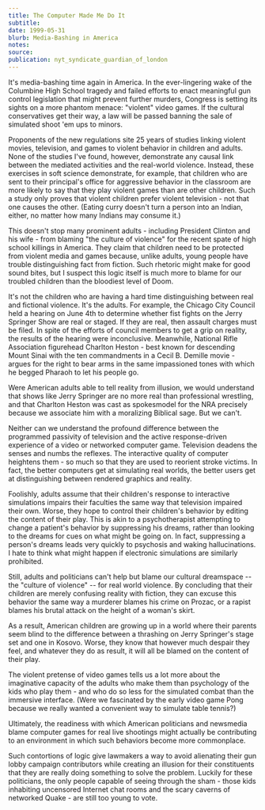 ```yaml
---
title: The Computer Made Me Do It
subtitle:
date: 1999-05-31
blurb: Media-Bashing in America
notes:
source:
publication: nyt_syndicate_guardian_of_london
---
```


It's media-bashing time again in America. In the ever-lingering wake of the Columbine High School tragedy and failed efforts to enact meaningful gun control legislation that might prevent further murders, Congress is setting its sights on a more phantom menace: "violent" video games. If the cultural conservatives get their way, a law will be passed banning the sale of simulated shoot 'em ups to minors.

Proponents of the new regulations site 25 years of studies linking violent movies, television, and games to violent behavior in children and adults. None of the studies I've found, however, demonstrate any causal link between the mediated activities and the real-world violence. Instead, these exercises in soft science demonstrate, for example, that children who are sent to their principal's office for aggressive behavior in the classroom are more likely to say that they play violent games than are other children. Such a study only proves that violent children prefer violent television - not that one causes the other. (Eating curry doesn't turn a person into an Indian, either, no matter how many Indians may consume it.)

This doesn't stop many prominent adults - including President Clinton and his wife - from blaming "the culture of violence" for the recent spate of high school killings in America. They claim that children need to be protected from violent media and games because, unlike adults, young people have trouble distinguishing fact from fiction. Such rhetoric might make for good sound bites, but I suspect this logic itself is much more to blame for our troubled children than the bloodiest level of Doom.

It's not the children who are having a hard time distinguishing between real and fictional violence. It's the adults. For example, the Chicago City Council held a hearing on June 4th to determine whether fist fights on the Jerry Springer Show are real or staged. If they are real, then assault charges must be filed. In spite of the efforts of council members to get a grip on reality, the results of the hearing were inconclusive. Meanwhile, National Rifle Association figurehead Charlton Heston - best known for descending Mount Sinai with the ten commandments in a Cecil B. Demille movie - argues for the right to bear arms in the same impassioned tones with which he begged Pharaoh to let his people go.

Were American adults able to tell reality from illusion, we would understand that shows like Jerry Springer are no more real than professional wrestling, and that Charlton Heston was cast as spokesmodel for the NRA precisely because we associate him with a moralizing Biblical sage. But we can't.

Neither can we understand the profound difference between the programmed passivity of television and the active response-driven experience of a video or networked computer game. Television deadens the senses and numbs the reflexes. The interactive quality of computer heightens them - so much so that they are used to reorient stroke victims. In fact, the better computers get at simulating real worlds, the better users get at distinguishing between rendered graphics and reality.

Foolishly, adults assume that their children's response to interactive simulations impairs their faculties the same way that television impaired their own. Worse, they hope to control their children's behavior by editing the content of their play. This is akin to a psychotherapist attempting to change a patient's behavior by suppressing his dreams, rather than looking to the dreams for cues on what might be going on. In fact, suppressing a person's dreams leads very quickly to psychosis and waking hallucinations. I hate to think what might happen if electronic simulations are similarly prohibited.

Still, adults and politicians can't help but blame our cultural dreamspace -- the "culture of violence" -- for real world violence. By concluding that their children are merely confusing reality with fiction, they can excuse this behavior the same way a murderer blames his crime on Prozac, or a rapist blames his brutal attack on the height of a woman's skirt.

As a result, American children are growing up in a world where their parents seem blind to the difference between a thrashing on Jerry Springer's stage set and one in Kosovo. Worse, they know that however much despair they feel, and whatever they do as result, it will all be blamed on the content of their play.

The violent pretense of video games tells us a lot more about the imaginative capacity of the adults who make them than psychology of the kids who play them - and who do so less for the simulated combat than the immersive interface. (Were we fascinated by the early video game Pong because we really wanted a convenient way to simulate table tennis?)

Ultimately, the readiness with which American politicians and newsmedia blame computer games for real live shootings might actually be contributing to an environment in which such behaviors become more commonplace.

Such contortions of logic give lawmakers a way to avoid alienating their gun lobby campaign contributors while creating an illusion for their constituents that they are really doing something to solve the problem. Luckily for these politicians, the only people capable of seeing through the sham - those kids inhabiting uncensored Internet chat rooms and the scary caverns of networked Quake - are still too young to vote.
